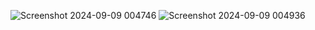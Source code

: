 ![Screenshot 2024-09-09 004746](https://github.com/user-attachments/assets/624b7433-ab1a-4d1a-8293-6cc677ae4479)
![Screenshot 2024-09-09 004936](https://github.com/user-attachments/assets/148d49b9-4c70-4d4d-b2ed-50dac92de0b1)

